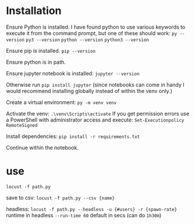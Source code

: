 # Installation #

Ensure Python is installed. I have found python to use various keywords to execute it from the command prompt, but one of these should work:
`py --version`
`py3 --version`
`python --version`
`python3 --version`

Ensure pip is installed.
`pip --version`

Ensure python is in path.

Ensure jupyter notebook is installed:
`jupyter --version`

Otherwise run `pip install jupyter` (since notebooks can come in handy I would recommend installing globally instead of within the venv only.)

Create a virtual environment:
`py -m venv venv` 

Activate the venv:
`.\venv\Scripts\activate`
If you get permission errors use a PowerShell with administrator access and execute:
`Set-Executionpolicy RemoteSigned`

Install dependencies: 
`pip install -r requirements.txt`

Continue within the notebook.


# use
`locust -f path.py`


save to csv:
`locust -f path.py --csv {name}`

headless:
`locust -f path.py --headless -u {#users} -r {spawn-rate}`
runtime in headless `--run-time 60` default in secs (can do `1h30m`)